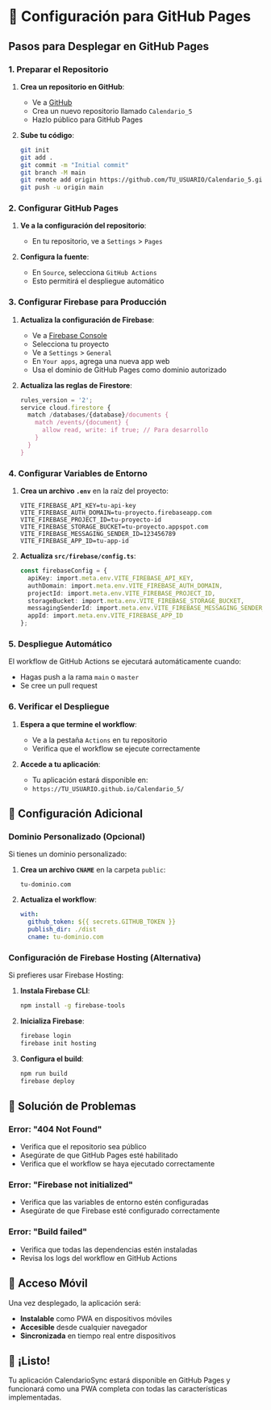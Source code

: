 # 🚀 Configuración para GitHub Pages

## Pasos para Desplegar en GitHub Pages

### 1. Preparar el Repositorio

1. **Crea un repositorio en GitHub**:
   - Ve a [GitHub](https://github.com)
   - Crea un nuevo repositorio llamado `Calendario_5`
   - Hazlo público para GitHub Pages

2. **Sube tu código**:
   ```bash
   git init
   git add .
   git commit -m "Initial commit"
   git branch -M main
   git remote add origin https://github.com/TU_USUARIO/Calendario_5.git
   git push -u origin main
   ```

### 2. Configurar GitHub Pages

1. **Ve a la configuración del repositorio**:
   - En tu repositorio, ve a `Settings` > `Pages`

2. **Configura la fuente**:
   - En `Source`, selecciona `GitHub Actions`
   - Esto permitirá el despliegue automático

### 3. Configurar Firebase para Producción

1. **Actualiza la configuración de Firebase**:
   - Ve a [Firebase Console](https://console.firebase.google.com/)
   - Selecciona tu proyecto
   - Ve a `Settings` > `General`
   - En `Your apps`, agrega una nueva app web
   - Usa el dominio de GitHub Pages como dominio autorizado

2. **Actualiza las reglas de Firestore**:
   ```javascript
   rules_version = '2';
   service cloud.firestore {
     match /databases/{database}/documents {
       match /events/{document} {
         allow read, write: if true; // Para desarrollo
       }
     }
   }
   ```

### 4. Configurar Variables de Entorno

1. **Crea un archivo `.env`** en la raíz del proyecto:
   ```env
   VITE_FIREBASE_API_KEY=tu-api-key
   VITE_FIREBASE_AUTH_DOMAIN=tu-proyecto.firebaseapp.com
   VITE_FIREBASE_PROJECT_ID=tu-proyecto-id
   VITE_FIREBASE_STORAGE_BUCKET=tu-proyecto.appspot.com
   VITE_FIREBASE_MESSAGING_SENDER_ID=123456789
   VITE_FIREBASE_APP_ID=tu-app-id
   ```

2. **Actualiza `src/firebase/config.ts`**:
   ```typescript
   const firebaseConfig = {
     apiKey: import.meta.env.VITE_FIREBASE_API_KEY,
     authDomain: import.meta.env.VITE_FIREBASE_AUTH_DOMAIN,
     projectId: import.meta.env.VITE_FIREBASE_PROJECT_ID,
     storageBucket: import.meta.env.VITE_FIREBASE_STORAGE_BUCKET,
     messagingSenderId: import.meta.env.VITE_FIREBASE_MESSAGING_SENDER_ID,
     appId: import.meta.env.VITE_FIREBASE_APP_ID
   };
   ```

### 5. Despliegue Automático

El workflow de GitHub Actions se ejecutará automáticamente cuando:
- Hagas push a la rama `main` o `master`
- Se cree un pull request

### 6. Verificar el Despliegue

1. **Espera a que termine el workflow**:
   - Ve a la pestaña `Actions` en tu repositorio
   - Verifica que el workflow se ejecute correctamente

2. **Accede a tu aplicación**:
   - Tu aplicación estará disponible en:
   - `https://TU_USUARIO.github.io/Calendario_5/`

## 🔧 Configuración Adicional

### Dominio Personalizado (Opcional)

Si tienes un dominio personalizado:

1. **Crea un archivo `CNAME`** en la carpeta `public`:
   ```
   tu-dominio.com
   ```

2. **Actualiza el workflow**:
   ```yaml
   with:
     github_token: ${{ secrets.GITHUB_TOKEN }}
     publish_dir: ./dist
     cname: tu-dominio.com
   ```

### Configuración de Firebase Hosting (Alternativa)

Si prefieres usar Firebase Hosting:

1. **Instala Firebase CLI**:
   ```bash
   npm install -g firebase-tools
   ```

2. **Inicializa Firebase**:
   ```bash
   firebase login
   firebase init hosting
   ```

3. **Configura el build**:
   ```bash
   npm run build
   firebase deploy
   ```

## 🐛 Solución de Problemas

### Error: "404 Not Found"
- Verifica que el repositorio sea público
- Asegúrate de que GitHub Pages esté habilitado
- Verifica que el workflow se haya ejecutado correctamente

### Error: "Firebase not initialized"
- Verifica que las variables de entorno estén configuradas
- Asegúrate de que Firebase esté configurado correctamente

### Error: "Build failed"
- Verifica que todas las dependencias estén instaladas
- Revisa los logs del workflow en GitHub Actions

## 📱 Acceso Móvil

Una vez desplegado, la aplicación será:
- **Instalable** como PWA en dispositivos móviles
- **Accesible** desde cualquier navegador
- **Sincronizada** en tiempo real entre dispositivos

## 🎉 ¡Listo!

Tu aplicación CalendarioSync estará disponible en GitHub Pages y funcionará como una PWA completa con todas las características implementadas.
